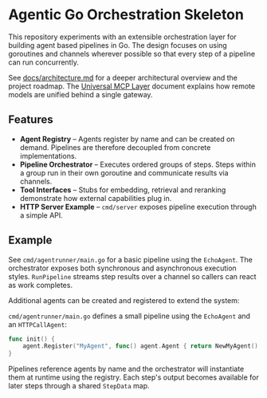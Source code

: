 # Agentic Go Orchestration Skeleton

This repository experiments with an extensible orchestration layer for building agent based pipelines in Go.  The design focuses on using goroutines and channels wherever possible so that every step of a pipeline can run concurrently.

See [docs/architecture.md](docs/architecture.md) for a deeper architectural overview and the project roadmap. The
[Universal MCP Layer](docs/universal_mcp.md) document explains how remote models are unified behind a single gateway.

## Features

- **Agent Registry** – Agents register by name and can be created on demand.  Pipelines are therefore decoupled from concrete implementations.
- **Pipeline Orchestrator** – Executes ordered groups of steps.  Steps within a group run in their own goroutine and communicate results via channels.
- **Tool Interfaces** – Stubs for embedding, retrieval and reranking demonstrate how external capabilities plug in.
- **HTTP Server Example** – `cmd/server` exposes pipeline execution through a simple API.

## Example

See `cmd/agentrunner/main.go` for a basic pipeline using the `EchoAgent`. The orchestrator exposes both synchronous and asynchronous execution styles. `RunPipeline` streams step results over a channel so callers can react as work completes.

Additional agents can be created and registered to extend the system:

`cmd/agentrunner/main.go` defines a small pipeline using the `EchoAgent` and an `HTTPCallAgent`:

```go
func init() {
    agent.Register("MyAgent", func() agent.Agent { return NewMyAgent() })
}
```

Pipelines reference agents by name and the orchestrator will instantiate them at runtime using the registry.  Each step's output becomes available for later steps through a shared `StepData` map.
